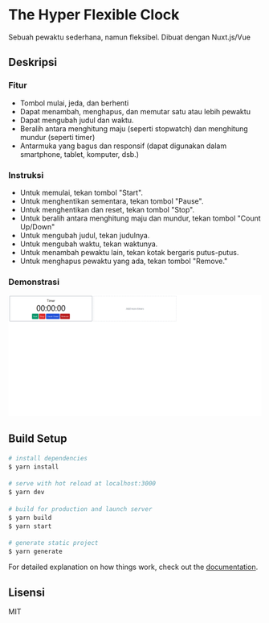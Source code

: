 # The Hyper Flexible Clock

Sebuah pewaktu sederhana, namun fleksibel. Dibuat dengan Nuxt.js/Vue

## Deskripsi

### Fitur

- Tombol mulai, jeda, dan berhenti
- Dapat menambah, menghapus, dan memutar satu atau lebih pewaktu
- Dapat mengubah judul dan waktu.
- Beralih antara menghitung maju (seperti stopwatch) dan menghitung mundur (seperti timer)
- Antarmuka yang bagus dan responsif (dapat digunakan dalam smartphone, tablet, komputer, dsb.)

### Instruksi

- Untuk memulai, tekan tombol "Start".
- Untuk menghentikan sementara, tekan tombol "Pause".
- Untuk menghentikan dan reset, tekan tombol "Stop".
- Untuk beralih antara menghitung maju dan mundur, tekan tombol "Count Up/Down"
- Untuk mengubah judul, tekan judulnya.
- Untuk mengubah waktu, tekan waktunya.
- Untuk menambah pewaktu lain, tekan kotak bergaris putus-putus.
- Untuk menghapus pewaktu yang ada, tekan tombol "Remove."

### Demonstrasi
![](docs\demo.gif)

## Build Setup

```bash
# install dependencies
$ yarn install

# serve with hot reload at localhost:3000
$ yarn dev

# build for production and launch server
$ yarn build
$ yarn start

# generate static project
$ yarn generate
```

For detailed explanation on how things work, check out the [documentation](https://nuxtjs.org).

## Lisensi

MIT